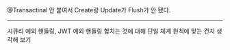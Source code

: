 @Transactinal 안 붙여서 Create랑 Update가 Flush가 안 됐다.

---

시큐리 예외 핸들링, JWT 예외 핸들링 합치는 것에 대해 단일 체계 원칙에 맞는 건지 생각해 보기
